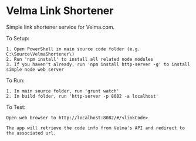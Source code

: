 # Velma Link Shortener
Simple link shortener service for Velma.com.


To Setup:

    1. Open PowerShell in main source code folder (e.g. C:\Source\VelmaShortener\)
    2. Run 'npm install' to install all related node modules
    3. If you haven't already, run 'npm install http-server -g' to install simple node web server

To Run:

    1. In main source folder, run 'grunt watch'
    2. In build folder, run 'http-server -p 8082 -a localhost'

To Test:

    Open web browser to http://localhost:8082/#/<linkCode>

    The app will retrieve the code info from Velma's API and redirect to the associated url.

